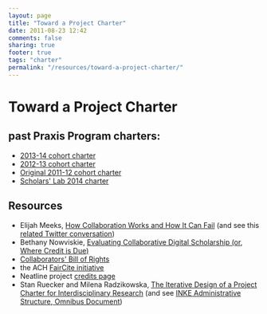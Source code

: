 ```yaml
---
layout: page
title: "Toward a Project Charter"
date: 2011-08-23 12:42
comments: false
sharing: true
footer: true
tags: "charter"
permalink: "/resources/toward-a-project-charter/"
---
```


# Toward a Project Charter

## past Praxis Program charters:
* [2013-14 cohort charter](/charter/charter-2013-2014/)
* [2012-13 cohort charter](/charter/charter-2012-2013/)
* [Original 2011-12 cohort charter](/charter/charter-2011-2012/)
* [Scholars' Lab 2014 charter](http://scholarslab.org/about/charter/)

## Resources
* Elijah Meeks, [How Collaboration Works and How It Can Fail][9] (and see this [related Twitter conversation][10])
* Bethany Nowviskie, [Evaluating Collaborative Digital Scholarship (or, Where Credit is Due)][1]
* [Collaborators' Bill of Rights][4]
* the ACH [FairCite initiative][7]
* Neatline project [credits page][8]
* Stan Ruecker and Milena Radzikowska, [The Iterative Design of a Project Charter for Interdisciplinary Research][2] (and see [INKE Administrative Structure, Omnibus Document][3])


[1]: http://journalofdigitalhumanities.org/1-4/evaluating-collaborative-digital-scholarship-by-bethany-nowviskie/ "Evaluating Collaborative Digital Scholarship (or, Where Credit is Due)"
[2]: http://mtroyal.academia.edu/MilenaRadzikowska/Papers/326958/The_Iterative_Design_of_a_Project_Charter_for_Interdisciplinary_Research "The Iterative Design of a Project Charter for Interdisciplinary Research"
[3]: http://journals.uvic.ca/index.php/INKE/article/view/546/245 "INKE Administrative Structure, Omnibus Document"
[4]: http://mith.umd.edu/collaborators-bill-of-rights-from-recent-off-the-tracks-workshop/ "Collaborators Bill of Rights"

[7]: http://ach.org/faircite/ "FairCite"
[8]: http://neatline.org/about/credits-and-history/ "Neatline credits page"
[9]: https://dhs.stanford.edu/natural-law/how-collaboration-works-and-how-it-can-fail/ "How Collaboration Works and How It Can Fail"
[10]: http://storify.com/nowviskie/miriam-is-awesome-elijah-and-sean-are-pretty-cool "Miriam: awesome; Elijah & Sean: pretty cool, too"
